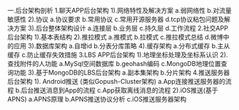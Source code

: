 一.后台架构剖析
	1.聊天APP后台架构
		1).网络特性及解决方案
			a.弱网络性
			b.对流量敏感性
		2).协议
			a.协议要求
			b.常用协议
			c.常用开源服务器
			d.tcp协议粘包问题及解决方案
		3).后台整体架构设计
			a.连接层
			b.业务层
			c.持久层
			d.工作流程
	2.社交APP后台架构
		1).基本表结构
		2).推拉模式
			a.推模式
			b.拉模式
			c.推拉模式总结
			d.微博中的应用
		3).数据库架构
			a.自增id
			b.分表分库策略
		4).缓存架构
			a.分布式缓存
			b.主从缓存
			c.防止缓存失效措施
	3.LBS APP后台架构
		1).地理坐标处理及坐标系认识
		2).查找附件的人功能
			a.MySql空间数据库
			b.geohash编码
			c.MongoDB地理位置查询功能
		3).基于MongoDB的LBS后台架构
			a.副本集架构
			b.分片架构
	4.推送服务器后台架构
		1).	Android推送 (类似Gopush-Cluster架构)
			a.App连接推送服务器的流程
			b.后台推送消息到App的流程
			c.App获取离线消息的流程
		2).iOS推送(基于APNS)
			a.APNS原理
			b.APNS推送协议分析
			c.iOS推送服务器架构

